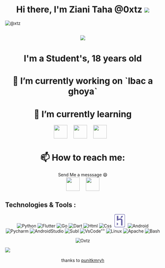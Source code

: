 <h1 align="center"> Hi there, I'm Ziani Taha @0xtz <img src="https://raw.githubusercontent.com/MartinHeinz/MartinHeinz/master/wave.gif" width="30px"></h1>

<p align="left"> <img src="https://komarev.com/ghpvc/?username=Ziani52" alt="@xtz" /> </p>
<p align="center"> <br><img src="https://github.com/punitkmryh/punitkmryh/blob/master/Developer.gif" width="450px"><br> </p>

<h1 align="center"> I'm a Student's, 18 years old </h1>

<h1 align="center"> 🔭 I’m currently working on `lbac a ghoya`</h1>

<h1 align="center"> 🌱 I’m currently learning </h1>
  <p align="center">
    <img height="44" width="44" src="https://unpkg.com/simple-icons@3.4.0/icons/django.svg" /> &nbsp; &nbsp;
    <img height="44" width="44" src="https://unpkg.com/simple-icons@3.4.0/icons/javascript.svg" /> &nbsp; &nbsp;
    <img height="44" width="44" src="https://unpkg.com/simple-icons@3.4.0/icons/mysql.svg" /> &nbsp; &nbsp;
  </p>

<h1 align="center"> 📫 How to reach me: </h1>
<p align="center"> Send Me a messsage 😄 <br> <a href="https://twitter.com/0xtz_52"><img height="44" width="44" src="https://unpkg.com/simple-icons@3.4.0/icons/twitter.svg" /></a>
&nbsp; &nbsp; <a href="https://www.instagram.com/0xtz.52/"> <img height="44" width="44" src="https://unpkg.com/simple-icons@3.4.0/icons/instagram.svg" > </a> </p>

## Technologies & Tools :

<p align="center">
<img  alt="Python" width="44" heigth="44" src="https://github.com/abranhe/programming-languages-logos/blob/master/src/python/python_128x128.png" />
<img  alt="Flutter" height="44" width="44" src="https://unpkg.com/simple-icons@3.4.0/icons/flutter.svg" />
<img  alt="Go" height="44" width="44" src="https://raw.githubusercontent.com/abranhe/programming-languages-logos/master/src/go-old/go-old.svg" />
<img alt="Dart" height="44" width="44" src="https://unpkg.com/simple-icons@3.4.0/icons/dart.svg" />
<img alt="Html" height="44" width="44" src="https://raw.githubusercontent.com/abranhe/programming-languages-logos/master/src/html/html.svg" />
<img alt="Css" height="44" width="44" src="https://unpkg.com/simple-icons@3.4.0/icons/css3.svg" />
<img alt="Heruku" height="44" width="44" src="https://github.com/devicons/devicon/blob/master/icons/heroku/heroku-original.svg" />
<img alt="Android" height="44" width="44" src="https://unpkg.com/simple-icons@3.4.0/icons/android.svg" /> 
<img alt="Pycharm" height="44" width="44" src="https://unpkg.com/simple-icons@3.4.0/icons/pycharm.svg" />
<img alt="AndroidStudio" height="44" width="44" src="https://unpkg.com/simple-icons@3.4.0/icons/androidstudio.svg" />
<img alt="Subl" height="44" width="44" src="https://unpkg.com/simple-icons@3.4.0/icons/sublimetext.svg" />
<img alt=VsCode"" height="44" width="44" src="https://unpkg.com/simple-icons@3.4.0/icons/visualstudiocode.svg" />
<img alt="Linux" height="44" width="44" src="https://unpkg.com/simple-icons@3.4.0/icons/linux.svg" />
<img alt="Apache" height="44" width="44" src="https://unpkg.com/simple-icons@3.4.0/icons/apache.svg" />
<img alt="Bash" height="44" width="44" src="https://unpkg.com/simple-icons@3.4.0/icons/gnubash.svg" />
</p>

<p align="center"> <img src=https://github-readme-stats.vercel.app/api?username=0xtz&show_icons=true alt=Oxtz /> </p>

![](https://raw.githubusercontent.com/punitkmryh/punitkmryh/master/wave.svg)

<p align="center"> thanks to <a href="https://github.com/punitkmryh"> punitkmryh </a> </p>
